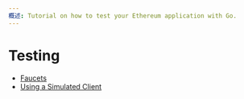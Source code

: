 ```yaml
---
概述: Tutorial on how to test your Ethereum application with Go.
---
```


# Testing

- [Faucets](../faucets)
- [Using a Simulated Client](../client-simulated)

